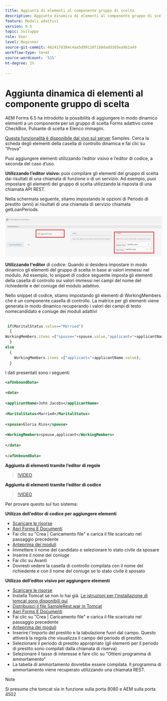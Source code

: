 ```yaml
---
title: Aggiunta di elementi al componente gruppo di scelta
description: Aggiunta dinamica di elementi al componente gruppo di scelta
feature: Moduli adattivi
version: 6.5
topic: Sviluppo
role: User
level: Beginner
source-git-commit: 462417d384c4aa5d99110f1b8dadd165ea9b2a49
workflow-type: tm+mt
source-wordcount: '515'
ht-degree: 1%

---
```




# Aggiunta dinamica di elementi al componente gruppo di scelta

AEM Forms 6.5 ha introdotto la possibilità di aggiungere in modo dinamico elementi a un componente per un gruppo di scelta Forms adattivo come CheckBox, Pulsante di scelta e Elenco immagini.

[Questa funzionalità è disponibile dal vivo sul server](https://forms.enablementadobe.com/content/samples/samples.html?query=0) Samples. Cerca la scheda degli elementi della casella di controllo dinamica e fai clic su &quot;Prova&quot;


Puoi aggiungere elementi utilizzando l’editor visivo e l’editor di codice, a seconda del caso d’uso.

**Utilizzando l’editor visivo:** puoi compilare gli elementi del gruppo di scelta dai risultati di una chiamata di funzione o di un servizio. Ad esempio, puoi impostare gli elementi del gruppo di scelta utilizzando la risposta di una chiamata API REST.

Nella schermata seguente, stiamo impostando le opzioni di Periodo di prestito (anni) ai risultati di una chiamata di servizio chiamata getLoanPeriods.

![Editor regola](assets/ruleeditor.png)

**Utilizzando l&#39;editor** di codice: Quando si desidera impostare in modo dinamico gli elementi del gruppo di scelta in base ai valori immessi nel modulo. Ad esempio, lo snippet di codice seguente imposta gli elementi della casella di controllo sui valori immessi nei campi del nome del richiedente e del coniuge del modulo adattivo.

Nello snippet di codice, stiamo impostando gli elementi di WorkingMembers che è un componente casella di controllo. La matrice per gli elementi viene generata in modo dinamico recuperando i valori dei campi di testo nomecandidato e coniuge dei moduli adattivi

```javascript
 
 if(MaritalStatus.value=="Married")
  {
WorkingMembers.items =["spouse="+spouse.value,"applicant="+applicantName.value];
  }
else
  {
    WorkingMembers.items =["applicant="+applicantName.value];
  }
```

I dati presentati sono i seguenti

```xml
<afUnboundData>

<data>

<applicantName>John Jacobs</applicantName>

<MaritalStatus>Married</MaritalStatus>

<spouse>Gloria Rios</spouse>

<WorkingMembers>spouse,applicant</WorkingMembers>

</data>

</afUnboundData>
```

**Aggiunta di elementi tramite l’editor di regole**

>[!VIDEO](https://video.tv.adobe.com/v/26847?quality=12&learn=on)

**Aggiunta di elementi tramite l’editor di codice**

>[!VIDEO](https://video.tv.adobe.com/v/26848?quality=12&learn=on)

Per provare questo sul tuo sistema:

**Utilizzo dell’editor di codice per aggiungere elementi**

* [Scaricare le risorse](assets/usingthecodeeditor.zip)
* [Apri Forms E Documenti](http://localhost:4502/aem/forms.html/content/dam/formsanddocuments)
* Fai clic su &quot;Crea | Caricamento file&quot; e carica il file scaricato nel passaggio precedente
* [Anteprima dei moduli](http://localhost:4502/content/dam/formsanddocuments/simpleform/jcr:content?wcmmode=disabled)
* Immettere il nome del candidato e selezionare lo stato civile da sposare
* Inserire il nome del coniuge
* Fai clic su Avanti
* Dovresti vedere la casella di controllo compilata con il nome del richiedente e con il nome del coniuge se lo stato civile è sposato

**Utilizzo dell’editor visivo per aggiungere elementi**

* [Scaricare le risorse](assets/usingthevisualeditor.zip)
* Installa Tomcat se non lo hai già. [Le istruzioni per l&#39;installazione di tomcat sono disponibili qui](https://experienceleague.adobe.com/docs/experience-manager-learn/forms/ic-print-channel-tutorial/introduction.html)
* [Distribuisci il file SampleRest.war in Tomcat](https://forms.enablementadobe.com/content/DemoServerBundles/SampleRest.war)
* [Apri Forms E Documenti](http://localhost:4502/aem/forms.html/content/dam/formsanddocuments)
* Fai clic su &quot;Crea | Caricamento file&quot; e carica il file scaricato nel passaggio precedente
* [Anteprima dei moduli](http://localhost:4502/content/dam/formsanddocuments/amortizationschedule/jcr:content?wcmmode=disabled)
* Inserire l&#39;importo del prestito e la tabulazione fuori dal campo. Questo attiverà la regola che visualizza il campo del periodo di prestito.
* Selezionare il periodo di prestito appropriato (gli elementi per il periodo di prestito sono compilati dalla chiamata di riserva)
* Selezionare il tasso di interesse e fare clic su &quot;Ottieni programma di ammortamento&quot;
* La tabella di ammortamento dovrebbe essere compilata. Il programma di ammortamento viene recuperato utilizzando una chiamata REST.

>[!NOTE]
> Si presume che tomcat sia in funzione sulla porta 8080 e AEM sulla porta 4502
